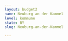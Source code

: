 ```yaml
---
layout: budget2
name: Neuburg an der Kammel
level: kommune
state: BY
slug: Neuburg-an-der-Kammel

---
```



